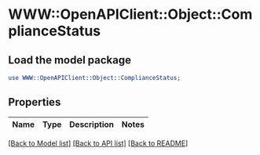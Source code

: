 # WWW::OpenAPIClient::Object::ComplianceStatus

## Load the model package
```perl
use WWW::OpenAPIClient::Object::ComplianceStatus;
```

## Properties
Name | Type | Description | Notes
------------ | ------------- | ------------- | -------------

[[Back to Model list]](../README.md#documentation-for-models) [[Back to API list]](../README.md#documentation-for-api-endpoints) [[Back to README]](../README.md)


